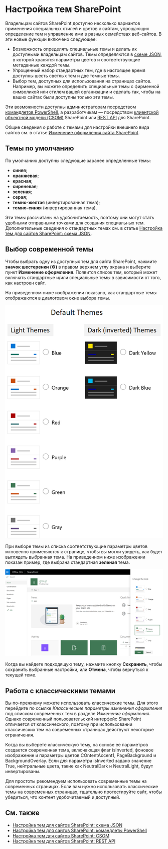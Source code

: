 # <a name="sharepoint-site-theming"></a>Настройка тем SharePoint

Владельцам сайтов SharePoint доступно несколько вариантов применения специальных стилей и цветов к сайтам, упрощающих определение тем и управление ими в разных семействах веб-сайтов. В эти новые функции включено следующее:

* Возможность определять специальные темы и делать их доступными владельцам сайтов. Темы определяются в [схеме JSON](sharepoint-site-theming-json-schema.md), в которой хранятся параметры цветов и соответствующие метаданные каждой темы.
* Упрощенный набор стандартных тем, где в настоящее время доступны шесть светлых тем и две темные темы.
* Выбор тем, доступных для использования на страницах сайтов. Например, вы можете определить специальные темы с фирменной символикой или стилем вашей организации и сделать так, чтобы на ваших сайтах были доступны только эти темы.

Эти возможности доступны администраторам посредством [командлетов PowerShell](sharepoint-site-theming-powershell.md), а разработчикам — посредством [клиентской объектной модели (CSOM)](sharepoint-site-theming-csom.md) SharePoint или [REST API](sharepoint-site-theming-rest-api.md) для SharePoint.

Общие сведения о работе с темами для настройки внешнего вида сайтов см. в статье [Изменение оформления сайта SharePoint](https://support.office.com/ru-RU/article/Change-the-look-of-your-SharePoint-site-06bbadc3-6b04-4a60-9d14-894f6a170818).

## <a name="default-themes"></a>Темы по умолчанию

По умолчанию доступны следующие заранее определенные темы:

* __синяя__;
* __оранжевая__;
* __красная__;
* __сиреневая__;
* __зеленая__;
* __серая__;
* __темно-желтая__ (инвертированная тема);
* __темно-синяя__ (инвертированная тема).

Эти темы рассчитаны на удобочитаемость, поэтому они могут стать удобными отправными точками для создания специальных тем. Дополнительные сведения о стандартных темах см. в статье [Настройка тем для сайтов SharePoint: схема JSON](sharepoint-site-theming-json-schema.md).

## <a name="selecting-a-modern-theme"></a>Выбор современной темы

<!-- Verify that it's okay to use the concept of "modern" themes/pages here? -->

Чтобы выбрать одну из доступных тем для сайта SharePoint, нажмите __значок шестеренки (⚙️)__ в правом верхнем углу экрана и выберите пункт __Изменение оформления__. Появится список тем, который может включать стандартные и/или специальные темы в зависимости от того, как настроен сайт.

На приведенном ниже изображении показано, как стандартные темы отображаются в диалоговом окне выбора темы.

![Изображение со списком стандартных и темных (инвертированных) тем](../../images/theme-defaults.png)

При выборе темы из списка соответствующие параметры цветов мгновенно применяются к странице, чтобы вы могли увидеть, как будет выглядеть выбранная тема. На приведенном ниже изображении показан пример, где выбрана стандартная __зеленая__ тема.

![Изображение сайта SharePoint, для которого выбрана зеленая тема](../../images/theme-greenselected.png)

Когда вы найдете подходящую тему, нажмите кнопку **Сохранить**, чтобы сохранить выбранные настройки, или **Отмена**, чтобы вернуться к текущей теме.

## <a name="working-with-classic-themes"></a>Работа с классическими темами

Вы по-прежнему можете использовать классические темы. Для этого перейдите по ссылке _Классические параметры изменения оформления_ под списком современных тем в разделе _Изменение оформления_. Однако современный пользовательский интерфейс SharePoint отличается от классического, поэтому при использовании классических тем на современных страницах действуют некоторые ограничения.

Когда вы выберете классическую тему, на основе ее параметров создается современная тема, включающая флаг isInverted, фоновое изображение и параметры цветов COntentAccent1, PageBackground и BackgroundOverlay. Если для параметра isInverted задано значение True, нейтральные цвета, такие как NeutralDark и NeutralLight, будут инвертированы.

Для простоты рекомендуем использовать современные темы на современных страницах. Если вам нужно использовать классические темы на современных страницах, тщательно протестируйте сайт, чтобы убедиться, что контент удобочитаемый и доступный.

## <a name="see-also"></a>См. также

* [Настройка тем для сайтов SharePoint: схема JSON](sharepoint-site-theming-json-schema.md)
* [Настройка тем для сайтов SharePoint: командлеты PowerShell](sharepoint-site-theming-powershell.md)
* [Настройка тем для сайтов SharePoint: CSOM](sharepoint-site-theming-csom.md)
* [Настройка тем для сайтов SharePoint: REST API](sharepoint-site-theming-rest-api.md)
